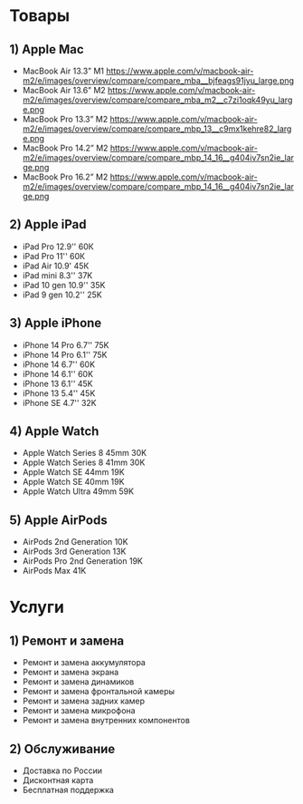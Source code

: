 # Товары

## 1) Apple Mac
* MacBook Air 13.3” M1 https://www.apple.com/v/macbook-air-m2/e/images/overview/compare/compare_mba__bjfeags91jyu_large.png
* MacBook Air 13.6” M2 https://www.apple.com/v/macbook-air-m2/e/images/overview/compare/compare_mba_m2__c7zi1oqk49yu_large.png
* MacBook Pro 13.3” M2 https://www.apple.com/v/macbook-air-m2/e/images/overview/compare/compare_mbp_13__c9mx1kehre82_large.png
* MacBook Pro 14.2” M2 https://www.apple.com/v/macbook-air-m2/e/images/overview/compare/compare_mbp_14_16__g404iv7sn2ie_large.png
* MacBook Pro 16.2” M2 https://www.apple.com/v/macbook-air-m2/e/images/overview/compare/compare_mbp_14_16__g404iv7sn2ie_large.png
## 2) Apple iPad
* iPad Pro 12.9'' 60К
* iPad Pro 11'' 60К
* iPad Air 10.9' 45К
* iPad mini 8.3'' 37K
* iPad 10 gen 10.9'' 35K
* iPad 9 gen 10.2'' 25K
## 3) Apple iPhone
* iPhone 14 Pro 6.7'' 75K
* iPhone 14 Pro 6.1'' 75K
* iPhone 14 6.7'' 60K
* iPhone 14 6.1'' 60K
* iPhone 13 6.1'' 45K
* iPhone 13 5.4'' 45K
* iPhone SE 4.7'' 32K
## 4) Apple Watch
* Apple Watch Series 8 45mm 30K
* Apple Watch Series 8 41mm 30K
* Apple Watch SE 44mm 19K
* Apple Watch SE 40mm 19K
* Apple Watch Ultra 49mm 59K
## 5) Apple AirPods
* AirPods 2nd Generation 10K
* AirPods 3rd Generation 13K
* AirPods Pro 2nd Generation 19K
* AirPods Max 41K
# Услуги
## 1) Ремонт и замена
* Ремонт и замена аккумулятора
* Ремонт и замена экрана
* Ремонт и замена динамиков 
* Ремонт и замена фронтальной камеры
* Ремонт и замена задних камер
* Ремонт и замена микрофона 
* Ремонт и замена внутренних компонентов
## 2) Обслуживание
* Доставка по России
* Дисконтная карта
* Бесплатная поддержка
